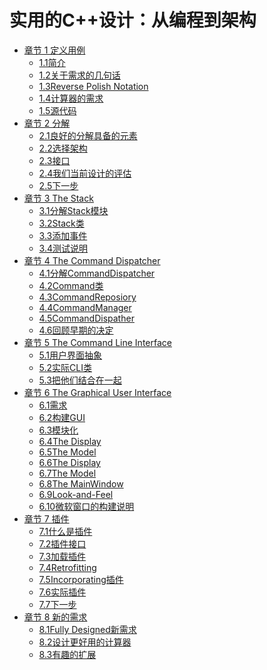 # 实用的C++设计：从编程到架构

* [章节 1 定义用例](CHAPTER01.md)
  * [1.1简介]()
  * [1.2关于需求的几句话]()
  * [1.3Reverse Polish Notation]()
  * [1.4计算器的需求]()
  * [1.5源代码]()
* [章节 2 分解](CHAPTER02.md)
  * [2.1良好的分解具备的元素]()
  * [2.2选择架构]()
  * [2.3接口]()
  * [2.4我们当前设计的评估]()
  * [2.5下一步]()
* [章节 3 The Stack](CHAPTER03.md)
  * [3.1分解Stack模块]()
  * [3.2Stack类]()
  * [3.3添加事件]()
  * [3.4测试说明]()
* [章节 4 The Command Dispatcher](CHAPTER04.md)
  * [4.1分解CommandDispatcher]()
  * [4.2Command类]()
  * [4.3CommandReposiory]()
  * [4.4CommandManager]()
  * [4.5CommandDispather]()
  * [4.6回顾早期的决定]()
* [章节 5 The Command Line Interface](CHAPTER05.md)
  * [5.1用户界面抽象]()
  * [5.2实际CLI类]()
  * [5.3把他们结合在一起]()
* [章节 6 The Graphical User Interface](CHAPTER06.md)
  * [6.1需求]()
  * [6.2构建GUI]()
  * [6.3模块化]()
  * [6.4The Display]()
  * [6.5The Model]()
  * [6.6The Display]()
  * [6.7The Model]()
  * [6.8The MainWindow]()
  * [6.9Look-and-Feel]()
  * [6.10微软窗口的构建说明]()
* [章节 7 插件](CHAPTER07.md)
  * [7.1什么是插件]()
  * [7.2插件接口]()
  * [7.3加载插件]()
  * [7.4Retrofitting]()
  * [7.5Incorporating插件]()
  * [7.6实际插件]()
  * [7.7下一步]()
* [章节 8 新的需求](CHAPTER08.md)
  * [8.1Fully Designed新需求]()
  * [8.2设计更好用的计算器]()
  * [8.3有趣的扩展]()

